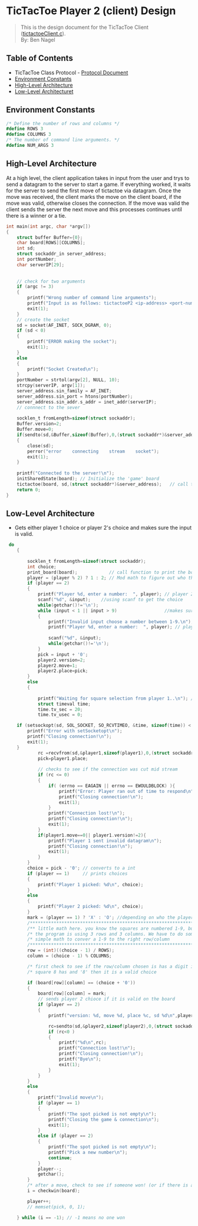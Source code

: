 # TicTacToe Player 2 (client) Design
> This is the design document for the TicTacToe Client ([tictactoeClient.c](https://github.com/CSE-5462-Spring-2021/assignment3-conner-n-ben/blob/master/tictactoeClient.c)).  
> By: Ben Nagel

## Table of Contents
- TicTacToe Class Protocol - [Protocol Document](https://docs.google.com/document/d/18NELyK0rywzaeZ_eVgDlaO9Z9MJ82zlH7tFRHX5Gh6M/edit?usp=sharing)
- [Environment Constants](#environment-constants)
- [High-Level Architecture](#high-level-architecture)
- [Low-Level Architecturet](#low-level-architecture)

## Environment Constants
```C#
/* Define the number of rows and columns */
#define ROWS 3 
#define COLUMNS 3
/* The number of command line arguments. */
#define NUM_ARGS 3
```

## High-Level Architecture
At a high level, the client application takes in input from the user and trys to send a datagram to the server to start a game. If everything worked, it waits for the server to send the first move of tictactoe via datagram. Once the move was received, the client marks the move on the client board, if the move was valid, otherwise closes the connection. If the move was valid the client sends the server the next move and this processes continues until there is a winner or a tie.
```C
int main(int argc, char *argv[])
{
    struct buffer Buffer={0};
    char board[ROWS][COLUMNS];
    int sd;
    struct sockaddr_in server_address;
    int portNumber;
    char serverIP[29];
    
    
    // check for two arguments
    if (argc != 3)
    {
        printf("Wrong number of command line arguments");
        printf("Input is as follows: tictactoeP2 <ip-address> <port-num>");
        exit(1);
    }
    // create the socket
    sd = socket(AF_INET, SOCK_DGRAM, 0);
    if (sd < 0)
    {
        printf("ERROR making the socket");
        exit(1);
    }
    else
    {
        printf("Socket Created\n");
    }
    portNumber = strtol(argv[2], NULL, 10);
    strcpy(serverIP, argv[1]);
    server_address.sin_family = AF_INET;
    server_address.sin_port = htons(portNumber);
    server_address.sin_addr.s_addr = inet_addr(serverIP);
    // connnect to the sever
   
    socklen_t fromLength=sizeof(struct sockaddr);
    Buffer.version=2;
    Buffer.move=0;
    if(sendto(sd,&Buffer,sizeof(Buffer),0,(struct sockaddr*)&server_address,fromLength)<0)
    {
        close(sd);
        perror("error    connecting    stream    socket");
        exit(1);
    }
    
    printf("Connected to the server!\n");
    initSharedState(board); // Initialize the 'game' board
    tictactoe(board, sd,(struct sockaddr*)&server_address);   // call the 'game'
    return 0;
}
```

## Low-Level Architecture
- Gets either player 1 choice or player 2's choice and makes sure the input is valid.
```C
 do
    {
         
        socklen_t fromLength=sizeof(struct sockaddr);
        int choice;
        print_board(board);            // call function to print the board on the screen
        player = (player % 2) ? 1 : 2; // Mod math to figure out who the player is
        if (player == 2)
        {
            printf("Player %d, enter a number:  ", player); // player 2 picks a spot
            scanf("%d", &input);    //using scanf to get the choice
            while(getchar()!='\n');
            while (input < 1 || input > 9)                  //makes sure the input is between 1-9
            {
                printf("Invalid input choose a number between 1-9.\n");
                printf("Player %d, enter a number:  ", player); // player 2 picks a spot
                
                scanf("%d", &input);
                while(getchar()!='\n');
            }
            pick = input + '0';
            player2.version=2;
            player2.move=1;
            player2.place=pick;
        }
        else
        {
            
            printf("Waiting for square selection from player 1..\n"); // gets chosen spot from player 1
            struct timeval time;
            time.tv_sec = 20;
            time.tv_usec = 0;

    if (setsockopt(sd, SOL_SOCKET, SO_RCVTIMEO, &time, sizeof(time)) < 0) {
        printf("Error with setSocketopt\n");
        printf("Closing connection!\n");
        exit(1);
    }
            rc =recvfrom(sd,&player1,sizeof(player1),0,(struct sockaddr *)serverAdd,&fromLength);
            pick=player1.place;
            
            // checks to see if the connection was cut mid stream
            if (rc <= 0)
            {
                if( (errno == EAGAIN || errno == EWOULDBLOCK) ){
                    printf("Error: Player ran out of time to respond\n");
                    printf("Closing connection!\n");
                    exit(1);
                }
                printf("Connection lost!\n");
                printf("Closing connection!\n");
                exit(1);
            }
            if(player1.move==0|| player1.version!=2){
                printf("Player 1 sent invalid datagram\n");
                printf("Closing connection!\n");
                exit(1);
            }
        }
        choice = pick - '0'; // converts to a int
        if (player == 1)     // prints choices
        {
            printf("Player 1 picked: %d\n", choice);
        }
        else
        {
            printf("Player 2 picked: %d\n", choice);
        }
        mark = (player == 1) ? 'X' : 'O'; //depending on who the player is, either us x or o
        /******************************************************************/
        /** little math here. you know the squares are numbered 1-9, but  */
        /* the program is using 3 rows and 3 columns. We have to do some  */
        /* simple math to conver a 1-9 to the right row/column            */
        /******************************************************************/
        row = (int)((choice - 1) / ROWS);
        column = (choice - 1) % COLUMNS;

        /* first check to see if the row/column chosen is has a digit in it, if it */
        /* square 8 has and '8' then it is a valid choice                          */

        if (board[row][column] == (choice + '0'))
        {
            board[row][column] = mark;
            // sends player 2 chioce if it is valid on the board
            if (player == 2)
            {
                printf("version: %d, move %d, place %c, sd %d\n",player2.version,player2.move,player2.place,sd);

                rc=sendto(sd,&player2,sizeof(player2),0,(struct sockaddr *)serverAdd,fromLength);
                if (rc<0 )
                {
                    printf("%d\n",rc);
                    printf("Connection lost!\n");
                    printf("Closing connection!\n");
                    printf("Bye\n");
                    exit(1);
                }
            }
        }
        else
        {
            printf("Invalid move\n");
            if (player == 1)
            {
                printf("The spot picked is not empty\n");
                printf("Closing the game & connection\n");
                exit(1);
            }
            else if (player == 2)
            {
                printf("The spot picked is not empty\n");
                printf("Pick a new number\n");
                continue;
            }
            player--;
            getchar();
        }
        /* after a move, check to see if someone won! (or if there is a draw */
        i = checkwin(board);

        player++;
        // memset(pick, 0, 1);

    } while (i == -1); // -1 means no one won

```

